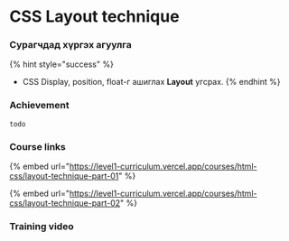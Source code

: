 # CSS Layout technique

### Сурагчдад хүргэх агуулга

{% hint style="success" %}
* CSS Display, position, float-г ашиглах **Layout** угсрах.
{% endhint %}

### Achievement

```
todo
```

### Course links

{% embed url="https://level1-curriculum.vercel.app/courses/html-css/layout-technique-part-01" %}

{% embed url="https://level1-curriculum.vercel.app/courses/html-css/layout-technique-part-02" %}

### Training video
